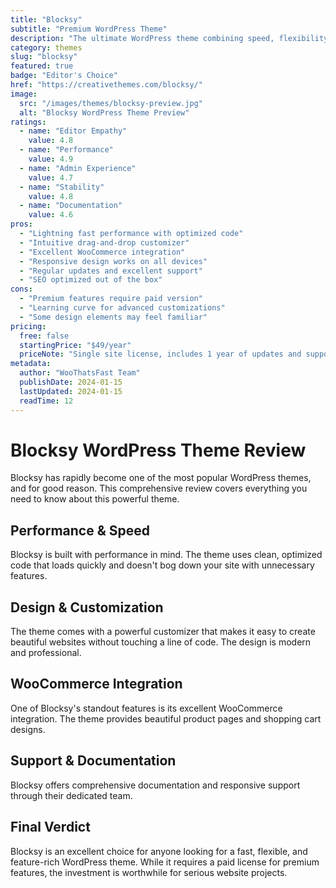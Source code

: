 ```yaml
---
title: "Blocksy"
subtitle: "Premium WordPress Theme"
description: "The ultimate WordPress theme combining speed, flexibility, and beautiful design. Perfect for both beginners and developers with its intuitive customizer and powerful features."
category: themes
slug: "blocksy"
featured: true
badge: "Editor's Choice"
href: "https://creativethemes.com/blocksy/"
image:
  src: "/images/themes/blocksy-preview.jpg"
  alt: "Blocksy WordPress Theme Preview"
ratings:
  - name: "Editor Empathy"
    value: 4.8
  - name: "Performance"
    value: 4.9
  - name: "Admin Experience"
    value: 4.7
  - name: "Stability"
    value: 4.8
  - name: "Documentation"
    value: 4.6
pros:
  - "Lightning fast performance with optimized code"
  - "Intuitive drag-and-drop customizer"
  - "Excellent WooCommerce integration"
  - "Responsive design works on all devices"
  - "Regular updates and excellent support"
  - "SEO optimized out of the box"
cons:
  - "Premium features require paid version"
  - "Learning curve for advanced customizations"
  - "Some design elements may feel familiar"
pricing:
  free: false
  startingPrice: "$49/year"
  priceNote: "Single site license, includes 1 year of updates and support"
metadata:
  author: "WooThatsFast Team"
  publishDate: 2024-01-15
  lastUpdated: 2024-01-15
  readTime: 12
---
```


# Blocksy WordPress Theme Review

Blocksy has rapidly become one of the most popular WordPress themes, and for good reason. This comprehensive review covers everything you need to know about this powerful theme.

## Performance & Speed

Blocksy is built with performance in mind. The theme uses clean, optimized code that loads quickly and doesn't bog down your site with unnecessary features.

## Design & Customization

The theme comes with a powerful customizer that makes it easy to create beautiful websites without touching a line of code. The design is modern and professional.

## WooCommerce Integration

One of Blocksy's standout features is its excellent WooCommerce integration. The theme provides beautiful product pages and shopping cart designs.

## Support & Documentation

Blocksy offers comprehensive documentation and responsive support through their dedicated team.

## Final Verdict

Blocksy is an excellent choice for anyone looking for a fast, flexible, and feature-rich WordPress theme. While it requires a paid license for premium features, the investment is worthwhile for serious website projects.